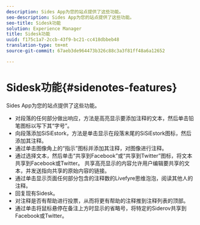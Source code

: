 ```yaml
---
description: Sides App为您的站点提供了这些功能。
seo-description: Sides App为您的站点提供了这些功能。
seo-title: Sidesk功能
solution: Experience Manager
title: Sidesk功能
uuid: f175c1a7-2ccb-43f9-bc21-cc418dbbeb48
translation-type: tm+mt
source-git-commit: 67aeb3de964473b326c88c3a3f81ff48a6a12652

---
```



# Sidesk功能{#sidenotes-features}

Sides App为您的站点提供了这些功能。



* 对段落的任何部分做出响应，方法是高亮显示要添加注释的文本，然后单击铅笔图标以写下其“字号”。
* 向段落添加SiSiEstork，方法是单击显示在段落末尾的SiSiEstork图标，然后添加其注释。
* 通过单击图像角上的“指示”图标并添加其注释，对图像进行注释。
* 通过选择文本，然后单击“共享到Facebook”或“共享到Twitter”图标，将文本共享到Facebook或Twitter。 共享高亮显示的内容允许用户编辑要共享的文本，并发送指向共享的原始内容的链接。
* 通过单击显示页面任何部分包含的注释数的Livefyre思维泡泡，阅读其他人的注释。
* 回复现有Sidesk。
* 对注释是否有帮助进行投票，从而将更有帮助的注释推到注释列表的顶部。
* 通过单击将鼠标悬停在备注上方时显示的省略号，将特定的Siderov共享到Facebook或Twitter。

